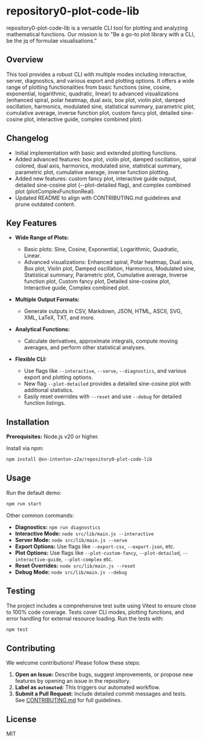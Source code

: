 # repository0-plot-code-lib

repository0-plot-code-lib is a versatile CLI tool for plotting and analyzing mathematical functions. Our mission is to "Be a go-to plot library with a CLI, be the jq of formulae visualisations."

## Overview

This tool provides a robust CLI with multiple modes including interactive, server, diagnostics, and various export and plotting options. It offers a wide range of plotting functionalities from basic functions (sine, cosine, exponential, logarithmic, quadratic, linear) to advanced visualizations (enhanced spiral, polar heatmap, dual axis, box plot, violin plot, damped oscillation, harmonics, modulated sine, statistical summary, parametric plot, cumulative average, inverse function plot, custom fancy plot, detailed sine-cosine plot, interactive guide, complex combined plot).

## Changelog

- Initial implementation with basic and extended plotting functions.
- Added advanced features: box plot, violin plot, damped oscillation, spiral colored, dual axis, harmonics, modulated sine, statistical summary, parametric plot, cumulative average, inverse function plotting.
- Added new features: custom fancy plot, interactive guide output, detailed sine-cosine plot (--plot-detailed flag), and complex combined plot (plotComplexFunctionReal).
- Updated README to align with CONTRIBUTING.md guidelines and prune outdated content.

## Key Features

- **Wide Range of Plots:**
  - Basic plots: Sine, Cosine, Exponential, Logarithmic, Quadratic, Linear.
  - Advanced visualizations: Enhanced spiral, Polar heatmap, Dual axis, Box plot, Violin plot, Damped oscillation, Harmonics, Modulated sine, Statistical summary, Parametric plot, Cumulative average, Inverse function plot, Custom fancy plot, Detailed sine-cosine plot, Interactive guide, Complex combined plot.

- **Multiple Output Formats:**
  - Generate outputs in CSV, Markdown, JSON, HTML, ASCII, SVG, XML, LaTeX, TXT, and more.

- **Analytical Functions:**
  - Calculate derivatives, approximate integrals, compute moving averages, and perform other statistical analyses.

- **Flexible CLI:**
  - Use flags like `--interactive`, `--serve`, `--diagnostics`, and various export and plotting options.
  - New flag `--plot-detailed` provides a detailed sine-cosine plot with additional statistics.
  - Easily reset overrides with `--reset` and use `--debug` for detailed function listings.

## Installation

**Prerequisites:** Node.js v20 or higher.

Install via npm:

```bash
npm install @xn-intenton-z2a/repository0-plot-code-lib
```

## Usage

Run the default demo:

```bash
npm run start
```

Other common commands:

- **Diagnostics:** `npm run diagnostics`
- **Interactive Mode:** `node src/lib/main.js --interactive`
- **Server Mode:** `node src/lib/main.js --serve`
- **Export Options:** Use flags like `--export-csv`, `--export-json`, etc.
- **Plot Options:** Use flags like `--plot-custom-fancy`, `--plot-detailed`, `--interactive-guide`, `--plot-complex` etc.
- **Reset Overrides:** `node src/lib/main.js --reset`
- **Debug Mode:** `node src/lib/main.js --debug`

## Testing

The project includes a comprehensive test suite using Vitest to ensure close to 100% code coverage. Tests cover CLI modes, plotting functions, and error handling for external resource loading. Run the tests with:

```bash
npm test
```

## Contributing

We welcome contributions! Please follow these steps:

1. **Open an Issue:**
   Describe bugs, suggest improvements, or propose new features by opening an issue in the repository.
2. **Label as `automated`:**
   This triggers our automated workflow.
3. **Submit a Pull Request:**
   Include detailed commit messages and tests. See [CONTRIBUTING.md](./CONTRIBUTING.md) for full guidelines.

## License

MIT
